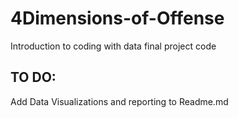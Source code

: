 # 4Dimensions-of-Offense
Introduction to coding with data final project code

## TO DO:

Add Data Visualizations and reporting to Readme.md
